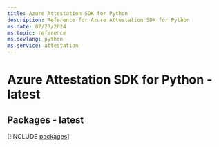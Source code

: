 ```yaml
---
title: Azure Attestation SDK for Python
description: Reference for Azure Attestation SDK for Python
ms.date: 07/23/2024
ms.topic: reference
ms.devlang: python
ms.service: attestation
---
```

# Azure Attestation SDK for Python - latest
## Packages - latest
[!INCLUDE [packages](attestation-index.md)]